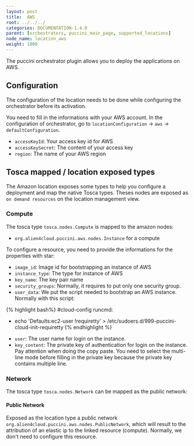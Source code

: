 ```yaml
---
layout: post
title:  AWS
root: ../../../
categories: DOCUMENTATION-1.4.0
parent: [orchestrators, puccini_main_page, supported_locations]
node_name: location_aws
weight: 1000
---
```


The puccini orchestrator plugin allows you to deploy the applications on AWS.

## Configuration
The configuration of the location needs to be done while configuring the orchestrator before its activation.

You need to fill in the informations with your AWS account. In the configuration of orchestrator, go to `locationConfiguration` -> `aws` -> `defaultConfiguration`.

* `accessKeyId`: Your access key id for AWS
* `accessKeySecret`: The content of your access key
* `region`: The name of your AWS region

## Tosca mapped / location exposed types
The Amazon location exposes some types to help you configure a deployment and map the native Tosca types. Theses nodes are exposed as `on demand resources` on the location management view.  

### Compute
The tosca type `tosca.nodes.Compute` is mapped to the amazon nodes:

 - `org.alien4cloud.puccini.aws.nodes.Instance` for a compute

To configure a resource, you need to provide the informations for the properties with star:

* `image_id`: Image id for bootstrapping an instance of AWS
* `instance_type`: The type for instance of AWS
* `key_name`: The key pair name
* `security_groups`: Normally, it requires to put only one security group.
* `user_data`: We put the script needed to bootstrap an AWS instance. Normally with this script:

{% highlight bash%}
#cloud-config
runcmd:
  - echo 'Defaults:ec2-user !requiretty' > /etc/sudoers.d/999-puccini-cloud-init-requiretty
{% endhighlight %}

* `user`: The user name for login on the instance.
* `key_content`: The private key of authentication for login on the instance. Pay attention when doing the copy paste. You need to select the multi-line mode before filling in the private key because the private key contains multiple line.


### Network
The tosca type `tosca.nodes.Network` can be mapped as the public network:

#### Public Network
Exposed as the location type a public network `org.alien4cloud.puccini.aws.nodes.PublicNetwork`, which will result to the attribution of an elastic ip to the linked resource (compute). Normally, we don't need to configure this resource.
